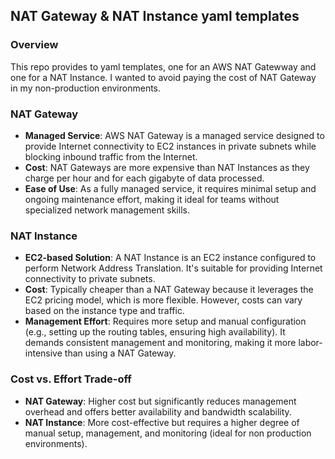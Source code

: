 ## NAT Gateway & NAT Instance yaml templates

### Overview
This repo provides to yaml templates, one for an AWS NAT Gatewway and one for a NAT Instance.  I wanted to avoid paying the cost of NAT Gateway in my non-production environments.

### NAT Gateway
- **Managed Service**: AWS NAT Gateway is a managed service designed to provide Internet connectivity to EC2 instances in private subnets while blocking inbound traffic from the Internet.
- **Cost**: NAT Gateways are more expensive than NAT Instances as they charge per hour and for each gigabyte of data processed.
- **Ease of Use**: As a fully managed service, it requires minimal setup and ongoing maintenance effort, making it ideal for teams without specialized network management skills.

### NAT Instance
- **EC2-based Solution**: A NAT Instance is an EC2 instance configured to perform Network Address Translation. It's suitable for providing Internet connectivity to private subnets.
- **Cost**: Typically cheaper than a NAT Gateway because it leverages the EC2 pricing model, which is more flexible. However, costs can vary based on the instance type and traffic.
- **Management Effort**: Requires more setup and manual configuration (e.g., setting up the routing tables, ensuring high availability). It demands consistent management and monitoring, making it more labor-intensive than using a NAT Gateway.

### Cost vs. Effort Trade-off
- **NAT Gateway**: Higher cost but significantly reduces management overhead and offers better availability and bandwidth scalability.
- **NAT Instance**: More cost-effective but requires a higher degree of manual setup, management, and monitoring (ideal for non production environments).



